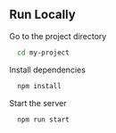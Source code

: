 
## Run Locally


Go to the project directory

```bash
  cd my-project
```

Install dependencies

```bash
  npm install
```

Start the server

```bash
  npm run start
```


